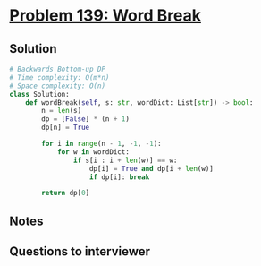 # [Problem 139: Word Break](https://leetcode.com/problems/word-break/)

## Solution

```py
# Backwards Bottom-up DP
# Time complexity: O(m*n)
# Space complexity: O(n)
class Solution:
    def wordBreak(self, s: str, wordDict: List[str]) -> bool:
        n = len(s)
        dp = [False] * (n + 1)
        dp[n] = True

        for i in range(n - 1, -1, -1):
            for w in wordDict:
                if s[i : i + len(w)] == w:
                    dp[i] = True and dp[i + len(w)]
                    if dp[i]: break

        return dp[0]
```

## Notes

## Questions to interviewer
